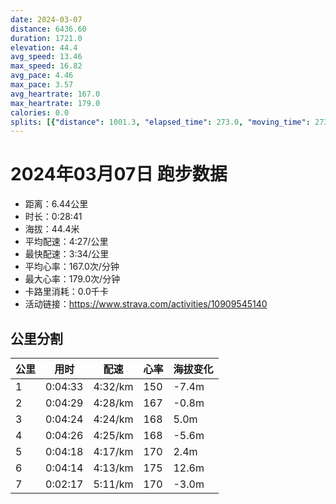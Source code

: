 ```yaml
---
date: 2024-03-07
distance: 6436.60
duration: 1721.0
elevation: 44.4
avg_speed: 13.46
max_speed: 16.82
avg_pace: 4.46
max_pace: 3.57
avg_heartrate: 167.0
max_heartrate: 179.0
calories: 0.0
splits: [{"distance": 1001.3, "elapsed_time": 273.0, "moving_time": 273.0, "average_speed": 3.67, "pace": 4.54133514986376, "average_heartrate": 150.82051282051282, "elevation_difference": -7.4, "split_number": 1}, {"distance": 1001.5, "elapsed_time": 269.0, "moving_time": 269.0, "average_speed": 3.72, "pace": 4.4802956989247305, "average_heartrate": 167.31970260223048, "elevation_difference": -0.8, "split_number": 2}, {"distance": 997.5, "elapsed_time": 264.0, "moving_time": 264.0, "average_speed": 3.78, "pace": 4.409179894179894, "average_heartrate": 168.9280303030303, "elevation_difference": 5.0, "split_number": 3}, {"distance": 1000.5, "elapsed_time": 266.0, "moving_time": 266.0, "average_speed": 3.76, "pace": 4.4326329787234044, "average_heartrate": 168.9248120300752, "elevation_difference": -5.6, "split_number": 4}, {"distance": 1000.4, "elapsed_time": 258.0, "moving_time": 258.0, "average_speed": 3.88, "pace": 4.295541237113402, "average_heartrate": 170.48062015503876, "elevation_difference": 2.4, "split_number": 5}, {"distance": 999.7, "elapsed_time": 254.0, "moving_time": 254.0, "average_speed": 3.94, "pace": 4.230126903553299, "average_heartrate": 175.04330708661416, "elevation_difference": 12.6, "split_number": 6}, {"distance": 439.2, "elapsed_time": 137.0, "moving_time": 137.0, "average_speed": 3.21, "pace": 5.192118380062305, "average_heartrate": 170.2058823529412, "elevation_difference": -3.0, "split_number": 7}]
---
```


# 2024年03月07日 跑步数据

- 距离：6.44公里
- 时长：0:28:41
- 海拔：44.4米
- 平均配速：4:27/公里
- 最快配速：3:34/公里
- 平均心率：167.0次/分钟
- 最大心率：179.0次/分钟
- 卡路里消耗：0.0千卡
- 活动链接：https://www.strava.com/activities/10909545140

## 公里分割

| 公里 | 用时 | 配速 | 心率 | 海拔变化 |
|------|------|------|------|------|
| 1 | 0:04:33 | 4:32/km | 150 | -7.4m |
| 2 | 0:04:29 | 4:28/km | 167 | -0.8m |
| 3 | 0:04:24 | 4:24/km | 168 | 5.0m |
| 4 | 0:04:26 | 4:25/km | 168 | -5.6m |
| 5 | 0:04:18 | 4:17/km | 170 | 2.4m |
| 6 | 0:04:14 | 4:13/km | 175 | 12.6m |
| 7 | 0:02:17 | 5:11/km | 170 | -3.0m |

